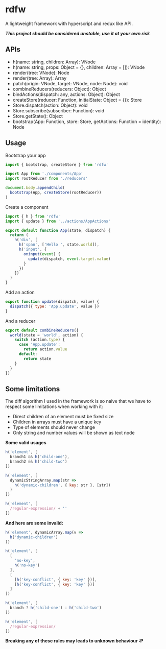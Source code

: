 # rdfw

A lightweight framework with hyperscript and redux like API.

___This project should be considered unstable, use it at your own risk___

## APIs

- h(name: string, children: Array): VNode
- h(name: string, props: Object = {}, children: Array = []): VNode
- render(tree: VNode): Node
- render(tree: Array<VNode>): Array<Node>
- patch(origin: VNode, target: VNode, node: Node): void
- combineReducers(reducers: Object): Object
- bindActions(dispatch: any, actions: Object): Object
- createStore(reducer: Function, initialState: Object = {}): Store
- Store.dispatch(action: Object): void
- Store.subscribe(subscriber: Function): void
- Store.getState(): Object
- bootstrap(App: Function, store: Store, getActions: Function = identity): Node

## Usage

Bootstrap your app

```javascript
import { bootstrap, createStore } from 'rdfw'

import App from './components/App'
import rootReducer from './reducers'

document.body.appendChild(
  bootstrap(App, createStore(rootReducer))
)
```

Create a component

```javascript
import { h } from 'rdfw'
import { update } from '../actions/AppActions'

export default function App(state, dispatch) {
  return (
    h('div', [
      h('span', ['Hello ', state.world]),
      h('input', {
        oninput(event) {
          update(dispatch, event.target.value)
        }
      })
    ])
  )
}
```

Add an action

```javascript
export function update(dispatch, value) {
  dispatch({ type: 'App.update', value })
}
```

And a reducer

```javascript
export default combineReducers({
  world(state = 'world', action) {
    switch (action.type) {
      case 'App.update':
        return action.value
      default:
        return state
    }
  }
})
```

## Some limitations

The diff algorithm I used in the framework is so naive that we have to respect some limitations when working with it:

- Direct children of an element must be fixed size
- Children in arrays must have a unique key
- Type of elements should never change
- Only string and number values will be shown as text node

__Some valid usages__

```javascript
h('element', [
  branch1 && h('child-one'),
  branch2 && h('child-two')
])

h('element', [
  dynamicStringArray.map(str =>
    h('dynamic-children', { key: str }, [str])
  )
])

h('element', [
  /regular-expression/ + ''
])
```

__And here are some invalid:__

```javascript
h('element', dynamicArray.map(v =>
  h('dynamic-children')
))

h('element', [
  [
    'no-key',
    h('no-key')
  ],
  [
    [h('key-conflict', { key: 'key' })],
    [h('key-conflict', { key: 'key' })]
  ]
])

h('element', [
  branch ? h('child-one') : h('child-two')
])

h('element', [
  /regular-expression/
])
```

__Breaking any of these rules may leads to unknown behaviour :P__
